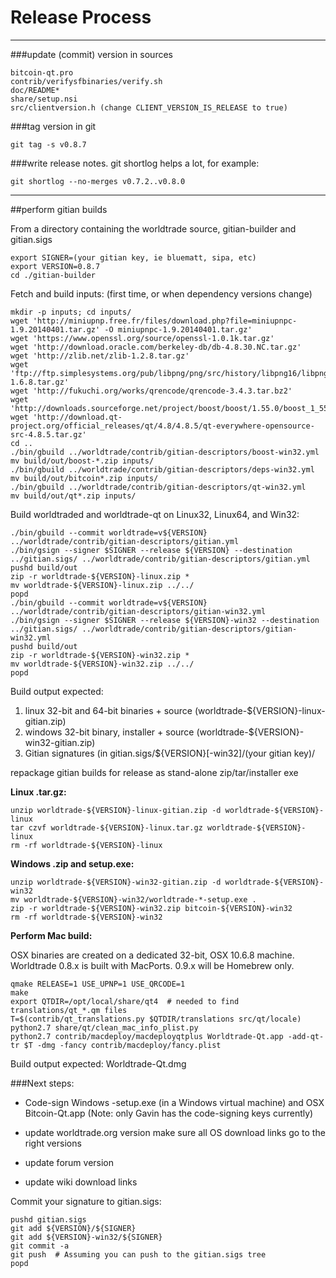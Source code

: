 Release Process
====================

* * *

###update (commit) version in sources


	bitcoin-qt.pro
	contrib/verifysfbinaries/verify.sh
	doc/README*
	share/setup.nsi
	src/clientversion.h (change CLIENT_VERSION_IS_RELEASE to true)

###tag version in git

	git tag -s v0.8.7

###write release notes. git shortlog helps a lot, for example:

	git shortlog --no-merges v0.7.2..v0.8.0

* * *

##perform gitian builds

 From a directory containing the worldtrade source, gitian-builder and gitian.sigs
  
	export SIGNER=(your gitian key, ie bluematt, sipa, etc)
	export VERSION=0.8.7
	cd ./gitian-builder

 Fetch and build inputs: (first time, or when dependency versions change)

	mkdir -p inputs; cd inputs/
	wget 'http://miniupnp.free.fr/files/download.php?file=miniupnpc-1.9.20140401.tar.gz' -O miniupnpc-1.9.20140401.tar.gz'
	wget 'https://www.openssl.org/source/openssl-1.0.1k.tar.gz'
	wget 'http://download.oracle.com/berkeley-db/db-4.8.30.NC.tar.gz'
	wget 'http://zlib.net/zlib-1.2.8.tar.gz'
	wget 'ftp://ftp.simplesystems.org/pub/libpng/png/src/history/libpng16/libpng-1.6.8.tar.gz'
	wget 'http://fukuchi.org/works/qrencode/qrencode-3.4.3.tar.bz2'
	wget 'http://downloads.sourceforge.net/project/boost/boost/1.55.0/boost_1_55_0.tar.bz2'
	wget 'http://download.qt-project.org/official_releases/qt/4.8/4.8.5/qt-everywhere-opensource-src-4.8.5.tar.gz'
	cd ..
	./bin/gbuild ../worldtrade/contrib/gitian-descriptors/boost-win32.yml
	mv build/out/boost-*.zip inputs/
	./bin/gbuild ../worldtrade/contrib/gitian-descriptors/deps-win32.yml
	mv build/out/bitcoin*.zip inputs/
	./bin/gbuild ../worldtrade/contrib/gitian-descriptors/qt-win32.yml
	mv build/out/qt*.zip inputs/

 Build worldtraded and worldtrade-qt on Linux32, Linux64, and Win32:
  
	./bin/gbuild --commit worldtrade=v${VERSION} ../worldtrade/contrib/gitian-descriptors/gitian.yml
	./bin/gsign --signer $SIGNER --release ${VERSION} --destination ../gitian.sigs/ ../worldtrade/contrib/gitian-descriptors/gitian.yml
	pushd build/out
	zip -r worldtrade-${VERSION}-linux.zip *
	mv worldtrade-${VERSION}-linux.zip ../../
	popd
	./bin/gbuild --commit worldtrade=v${VERSION} ../worldtrade/contrib/gitian-descriptors/gitian-win32.yml
	./bin/gsign --signer $SIGNER --release ${VERSION}-win32 --destination ../gitian.sigs/ ../worldtrade/contrib/gitian-descriptors/gitian-win32.yml
	pushd build/out
	zip -r worldtrade-${VERSION}-win32.zip *
	mv worldtrade-${VERSION}-win32.zip ../../
	popd

  Build output expected:

  1. linux 32-bit and 64-bit binaries + source (worldtrade-${VERSION}-linux-gitian.zip)
  2. windows 32-bit binary, installer + source (worldtrade-${VERSION}-win32-gitian.zip)
  3. Gitian signatures (in gitian.sigs/${VERSION}[-win32]/(your gitian key)/

repackage gitian builds for release as stand-alone zip/tar/installer exe

**Linux .tar.gz:**

	unzip worldtrade-${VERSION}-linux-gitian.zip -d worldtrade-${VERSION}-linux
	tar czvf worldtrade-${VERSION}-linux.tar.gz worldtrade-${VERSION}-linux
	rm -rf worldtrade-${VERSION}-linux

**Windows .zip and setup.exe:**

	unzip worldtrade-${VERSION}-win32-gitian.zip -d worldtrade-${VERSION}-win32
	mv worldtrade-${VERSION}-win32/worldtrade-*-setup.exe .
	zip -r worldtrade-${VERSION}-win32.zip bitcoin-${VERSION}-win32
	rm -rf worldtrade-${VERSION}-win32

**Perform Mac build:**

  OSX binaries are created on a dedicated 32-bit, OSX 10.6.8 machine.
  Worldtrade 0.8.x is built with MacPorts.  0.9.x will be Homebrew only.

	qmake RELEASE=1 USE_UPNP=1 USE_QRCODE=1
	make
	export QTDIR=/opt/local/share/qt4  # needed to find translations/qt_*.qm files
	T=$(contrib/qt_translations.py $QTDIR/translations src/qt/locale)
	python2.7 share/qt/clean_mac_info_plist.py
	python2.7 contrib/macdeploy/macdeployqtplus Worldtrade-Qt.app -add-qt-tr $T -dmg -fancy contrib/macdeploy/fancy.plist

 Build output expected: Worldtrade-Qt.dmg

###Next steps:

* Code-sign Windows -setup.exe (in a Windows virtual machine) and
  OSX Bitcoin-Qt.app (Note: only Gavin has the code-signing keys currently)

* update worldtrade.org version
  make sure all OS download links go to the right versions

* update forum version

* update wiki download links

Commit your signature to gitian.sigs:

	pushd gitian.sigs
	git add ${VERSION}/${SIGNER}
	git add ${VERSION}-win32/${SIGNER}
	git commit -a
	git push  # Assuming you can push to the gitian.sigs tree
	popd

